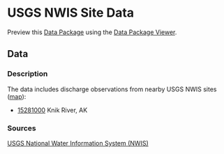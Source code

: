 # USGS NWIS Site Data

Preview this [Data Package](http://specs.frictionlessdata.io/data-packages/) using the [Data Package Viewer](http://data.okfn.org/tools/view?url=https://raw.githubusercontent.com/ezwelty/cg-data/master/usgs-nwis).

## Data

### Description

The data includes discharge observations from nearby USGS NWIS sites ([map](https://maps.waterdata.usgs.gov/mapper/)):

- [15281000](https://nwis.waterdata.usgs.gov/nwis/dv?site_no=15281000) Knik River, AK

### Sources

[USGS National Water Information System (NWIS)](https://nwis.waterdata.usgs.gov/nwis/)
